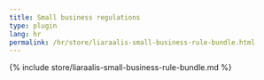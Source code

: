 ```yaml
---
title: Small business regulations
type: plugin
lang: hr
permalink: /hr/store/liaraalis-small-business-rule-bundle.html
---
```


{% include store/liaraalis-small-business-rule-bundle.md %}
